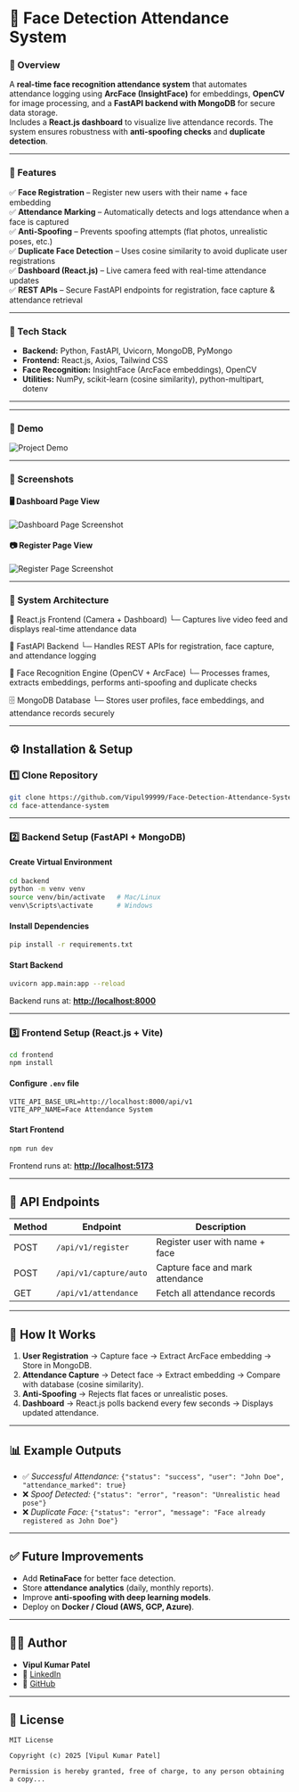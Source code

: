 # 📌 Face Detection Attendance System

### 🔹 Overview
A **real-time face recognition attendance system** that automates attendance logging using **ArcFace (InsightFace)** for embeddings, **OpenCV** for image processing, and a **FastAPI backend with MongoDB** for secure data storage.  
Includes a **React.js dashboard** to visualize live attendance records. The system ensures robustness with **anti-spoofing checks** and **duplicate detection**.

---

### 🔹 Features
✅ **Face Registration** – Register new users with their name + face embedding  
✅ **Attendance Marking** – Automatically detects and logs attendance when a face is captured  
✅ **Anti-Spoofing** – Prevents spoofing attempts (flat photos, unrealistic poses, etc.)  
✅ **Duplicate Face Detection** – Uses cosine similarity to avoid duplicate user registrations  
✅ **Dashboard (React.js)** – Live camera feed with real-time attendance updates  
✅ **REST APIs** – Secure FastAPI endpoints for registration, face capture & attendance retrieval  

---

### 🔹 Tech Stack
- **Backend:** Python, FastAPI, Uvicorn, MongoDB, PyMongo  
- **Frontend:** React.js, Axios, Tailwind CSS  
- **Face Recognition:** InsightFace (ArcFace embeddings), OpenCV  
- **Utilities:** NumPy, scikit-learn (cosine similarity), python-multipart, dotenv  

---

---

### 🔹 Demo

![Project Demo](./public/Face_Project.gif)

---

### 🔹 Screenshots

#### 🖥️ Dashboard Page View  
![Dashboard Page Screenshot](./public/Dashboard_Page.png)

#### 📷 Register Page View  
![Register Page Screenshot](./public/Register_Page.png)

---

### 🔹 System Architecture

📸 React.js Frontend (Camera + Dashboard)
    └─ Captures live video feed and displays real-time attendance data

🔗 FastAPI Backend
    └─ Handles REST APIs for registration, face capture, and attendance logging

🧠 Face Recognition Engine (OpenCV + ArcFace)
    └─ Processes frames, extracts embeddings, performs anti-spoofing and duplicate checks

🗄️ MongoDB Database
    └─ Stores user profiles, face embeddings, and attendance records securely
 
---

## ⚙️ Installation & Setup

### 1️⃣ Clone Repository
```bash
git clone https://github.com/Vipul99999/Face-Detection-Attendance-System.git
cd face-attendance-system
```

---

### 2️⃣ Backend Setup (FastAPI + MongoDB)

#### Create Virtual Environment
```bash
cd backend
python -m venv venv
source venv/bin/activate   # Mac/Linux
venv\Scripts\activate      # Windows
```

#### Install Dependencies
```bash
pip install -r requirements.txt
```

#### Start Backend
```bash
uvicorn app.main:app --reload
```

Backend runs at: **[http://localhost:8000](http://localhost:8000)**

---

### 3️⃣ Frontend Setup (React.js + Vite)
```bash
cd frontend
npm install
```

#### Configure `.env` file
```env
VITE_API_BASE_URL=http://localhost:8000/api/v1
VITE_APP_NAME=Face Attendance System
```

#### Start Frontend
```bash
npm run dev
```

Frontend runs at: **[http://localhost:5173](http://localhost:5173)**

---

## 📌 API Endpoints

| Method | Endpoint               | Description                      |
| ------ | ---------------------- | -------------------------------- |
| POST   | `/api/v1/register`     | Register user with name + face   |
| POST   | `/api/v1/capture/auto` | Capture face and mark attendance |
| GET    | `/api/v1/attendance`   | Fetch all attendance records     |

---

## 🧠 How It Works

1. **User Registration** → Capture face → Extract ArcFace embedding → Store in MongoDB.  
2. **Attendance Capture** → Detect face → Extract embedding → Compare with database (cosine similarity).  
3. **Anti-Spoofing** → Rejects flat faces or unrealistic poses.  
4. **Dashboard** → React.js polls backend every few seconds → Displays updated attendance.

---

## 📊 Example Outputs

* ✅ *Successful Attendance:* `{"status": "success", "user": "John Doe", "attendance_marked": true}`  
* ❌ *Spoof Detected:* `{"status": "error", "reason": "Unrealistic head pose"}`  
* ❌ *Duplicate Face:* `{"status": "error", "message": "Face already registered as John Doe"}`

---

## ✅ Future Improvements

* Add **RetinaFace** for better face detection.  
* Store **attendance analytics** (daily, monthly reports).  
* Improve **anti-spoofing with deep learning models**.  
* Deploy on **Docker / Cloud (AWS, GCP, Azure)**.

---

## 👨‍💻 Author

* **Vipul Kumar Patel**  
* 💼 [LinkedIn](https://linkedin.com/in/vipul-kumar-patel-90b1242b1)  
* 📂 [GitHub](https://github.com/Vipul99999)

---

## 📜 License

```text
MIT License

Copyright (c) 2025 [Vipul Kumar Patel]

Permission is hereby granted, free of charge, to any person obtaining a copy...
